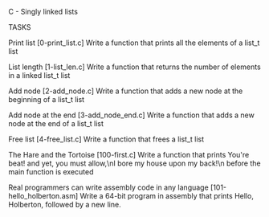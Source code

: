 C - Singly linked lists

TASKS

Print list [0-print_list.c] Write a function that prints all the elements of a list_t list

List length [1-list_len.c] Write a function that returns the number of elements in a linked list_t list

Add node [2-add_node.c] Write a function that adds a new node at the beginning of a list_t list

Add node at the end [3-add_node_end.c] Write a function that adds a new node at the end of a list_t list

Free list [4-free_list.c] Write a function that frees a list_t list

The Hare and the Tortoise [100-first.c] Write a function that prints You're beat! and yet, you must allow,\nI bore my house upon my back!\n before the main function is executed

Real programmers can write assembly code in any language [101-hello_holberton.asm] Write a 64-bit program in assembly that prints Hello, Holberton, followed by a new line.
